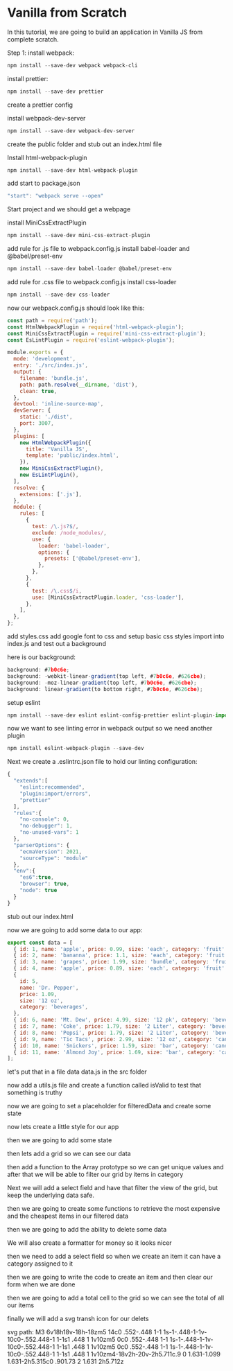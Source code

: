# Vanilla from Scratch

In this tutorial, we are going to build an application in Vanilla JS from complete scratch.

Step 1:
install webpack:

```js
npm install --save-dev webpack webpack-cli
```

install prettier:

```js
npm install --save-dev prettier
```
create a prettier config

install webpack-dev-server

```js
npm install --save-dev webpack-dev-server
```

create the public folder and stub out an index.html file

Install html-webpack-plugin

```js
npm install --save-dev html-webpack-plugin
```

add start to package.json

```js
"start": "webpack serve --open"
```

Start project and we should get a webpage

install MiniCssExtractPlugin

```js
npm install --save-dev mini-css-extract-plugin
```

add rule for .js file to webpack.config.js
install babel-loader and @babel/preset-env

```js
npm install --save-dev babel-loader @babel/preset-env
```

add rule for .css file to webpack.config.js
install css-loader

```js
npm install --save-dev css-loader
```

now our webpack.config.js should look like this:

```js
const path = require('path');
const HtmlWebpackPlugin = require('html-webpack-plugin');
const MiniCssExtractPlugin = require('mini-css-extract-plugin');
const EsLintPlugin = require('eslint-webpack-plugin');

module.exports = {
  mode: 'development',
  entry: './src/index.js',
  output: {
    filename: 'bundle.js',
    path: path.resolve(__dirname, 'dist'),
    clean: true,
  },
  devtool: 'inline-source-map',
  devServer: {
    static: './dist',
    port: 3007,
  },
  plugins: [
    new HtmlWebpackPlugin({
      title: 'Vanilla JS',
      template: 'public/index.html',
    }),
    new MiniCssExtractPlugin(),
    new EsLintPlugin(),
  ],
  resolve: {
    extensions: ['.js'],
  },
  module: {
    rules: [
      {
        test: /\.js?$/,
        exclude: /node_modules/,
        use: {
          loader: 'babel-loader',
          options: {
            presets: ['@babel/preset-env'],
          },
        },
      },
      {
        test: /\.css$/i,
        use: [MiniCssExtractPlugin.loader, 'css-loader'],
      },
    ],
  },
};

```

add styles.css
add google font to css and setup basic css styles
import into index.js and test out a background

here is our background:

```js
background: #7b0c6e;
background: -webkit-linear-gradient(top left, #7b0c6e, #626cbe);
background: -moz-linear-gradient(top left, #7b0c6e, #626cbe);
background: linear-gradient(to bottom right, #7b0c6e, #626cbe);
```

setup eslint

```js
npm install --save-dev eslint eslint-config-prettier eslint-plugin-import 
```

now we want to see linting error in webpack output so we need another plugin

```js
npm install eslint-webpack-plugin --save-dev
```

Next we create a .eslintrc.json file to hold our linting configuration:

```js
{
  "extends":[
    "eslint:recommended",
    "plugin:import/errors",
    "prettier"
  ],
  "rules":{
    "no-console": 0,
    "no-debugger": 1,
    "no-unused-vars": 1
  },
  "parserOptions": {
    "ecmaVersion": 2021,
    "sourceType": "module"
  },
  "env":{
    "es6":true,
    "browser": true,
    "node": true
  }
}
```

stub out our index.html

now we are going to add some data to our app:

```js
export const data = [
  { id: 1, name: 'apple', price: 0.99, size: 'each', category: 'fruit' },
  { id: 2, name: 'bananna', price: 1.1, size: 'each', category: 'fruit' },
  { id: 3, name: 'grapes', price: 1.99, size: 'bundle', category: 'fruit' },
  { id: 4, name: 'apple', price: 0.89, size: 'each', category: 'fruit' },
  {
    id: 5,
    name: 'Dr. Pepper',
    price: 1.09,
    size: '12 oz',
    category: 'beverages',
  },
  { id: 6, name: 'Mt. Dew', price: 4.99, size: '12 pk', category: 'beverages' },
  { id: 7, name: 'Coke', price: 1.79, size: '2 Liter', category: 'beverages' },
  { id: 8, name: 'Pepsi', price: 1.79, size: '2 Liter', category: 'beverages' },
  { id: 9, name: 'Tic Tacs', price: 2.99, size: '12 oz', category: 'candy' },
  { id: 10, name: 'Snickers', price: 1.59, size: 'bar', category: 'candy' },
  { id: 11, name: 'Almond Joy', price: 1.69, size: 'bar', category: 'candy' },
];

```

let's put that in a file data data.js in the src folder

now add a utils.js file and create a function called isValid to test that something is truthy

now we are going to set a placeholder for filteredData and create some state

now lets create a little style for our app

then we are going to add some state

then lets add a grid so we can see our data

then add a function to the Array prototype so we can get unique values
and after that we will be able to filter our grid by items in category

Next we will add a select field and have that filter the view of the grid, but keep the underlying data safe.

then we are going to create some functions to retrieve the most expensive and the cheapest items in our filtered data

then we are going to add the ability to delete some data

We will also create a formatter for money so it looks nicer

then we need to add a select field so when we create an item it can have a category assigned to it

then we are going to write the code to create an item and then clear our form when we are done

then we are going to add a total cell to the grid so we can see the total of all our items

finally we will add a svg transh icon for our delets


svg path:
M3 6v18h18v-18h-18zm5 14c0 .552-.448 1-1 1s-1-.448-1-1v-10c0-.552.448-1 1-1s1 .448 1 1v10zm5 0c0 .552-.448 1-1 1s-1-.448-1-1v-10c0-.552.448-1 1-1s1 .448 1 1v10zm5 0c0 .552-.448 1-1 1s-1-.448-1-1v-10c0-.552.448-1 1-1s1 .448 1 1v10zm4-18v2h-20v-2h5.711c.9 0 1.631-1.099 1.631-2h5.315c0 .901.73 2 1.631 2h5.712z
